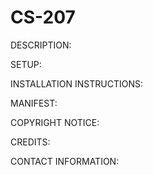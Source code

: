 # CS-207

DESCRIPTION:


SETUP:


INSTALLATION INSTRUCTIONS:


MANIFEST:


COPYRIGHT NOTICE:


CREDITS:


CONTACT INFORMATION:


